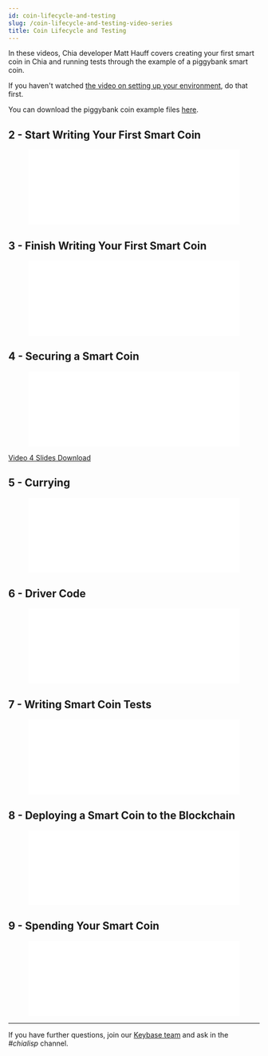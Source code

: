 ```yaml
---
id: coin-lifecycle-and-testing
slug: /coin-lifecycle-and-testing-video-series
title: Coin Lifecycle and Testing
---
```


In these videos, Chia developer Matt Hauff covers creating your first smart coin in Chia and running tests through the example of a piggybank smart coin.

If you haven't watched [the video on setting up your environment](/docs/tutorials/tools_and_setup), do that first.

You can download the piggybank coin example files [here](/files/Piggybank_Example.zip).

## 2 - Start Writing Your First Smart Coin

<figure class="video-container">
<iframe src="//www.youtube.com/embed/v1o7fRHGPpM" frameborder="0" allowfullscreen webkitallowfullscreen mozallowfullscreen width="100%"></iframe>
</figure>

## 3 - Finish Writing Your First Smart Coin

<figure class="video-container">
<iframe src="//www.youtube.com/embed/q1ZsTWRKd8A" frameborder="0" allowfullscreen webkitallowfullscreen mozallowfullscreen width="100%"></iframe>
</figure>

## 4 - Securing a Smart Coin

<figure class="video-container">
<iframe src="//www.youtube.com/embed/_SBGfMZhRd8" frameborder="0" allowfullscreen webkitallowfullscreen mozallowfullscreen width="100%"></iframe>
</figure>
<a href="/files/tutorials/4-Securing_a_Smart_Coin_Slides-Chialisp.pdf" download>Video 4 Slides Download</a>

## 5 - Currying

<figure class="video-container">
<iframe src="//www.youtube.com/embed/xuXNc3vIDMI" frameborder="0" allowfullscreen webkitallowfullscreen mozallowfullscreen width="100%"></iframe>
</figure>

## 6 - Driver Code

<figure class="video-container">
<iframe src="//www.youtube.com/embed/dGohmAc658c" frameborder="0" allowfullscreen webkitallowfullscreen mozallowfullscreen width="100%"></iframe>
</figure>

## 7 - Writing Smart Coin Tests

<figure class="video-container">
<iframe src="//www.youtube.com/embed/9tvcZrknc7I" frameborder="0" allowfullscreen webkitallowfullscreen mozallowfullscreen width="100%"></iframe>
</figure>

## 8 - Deploying a Smart Coin to the Blockchain

<figure class="video-container">
<iframe src="//www.youtube.com/embed/Y_p9qF2XLks" frameborder="0" allowfullscreen webkitallowfullscreen mozallowfullscreen width="100%"></iframe>
</figure>

## 9 - Spending Your Smart Coin

<figure class="video-container">
<iframe src="//www.youtube.com/embed/KGC5zACBjkY" frameborder="0" allowfullscreen webkitallowfullscreen mozallowfullscreen width="100%"></iframe>
</figure>

---

If you have further questions, join our [Keybase team](https://keybase.io/team/chia_network.public) and ask in the _#chialisp_ channel.
